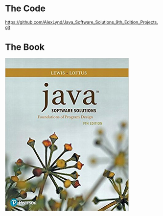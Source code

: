 # The Code

https://github.com/AlexLynd/Java_Software_Solutions_9th_Edition_Projects.git

# The Book

![Textbook picture](book_picture.jpg)
